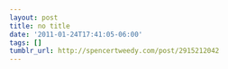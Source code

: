 ```yaml
---
layout: post
title: no title
date: '2011-01-24T17:41:05-06:00'
tags: []
tumblr_url: http://spencertweedy.com/post/2915212042
---
```

